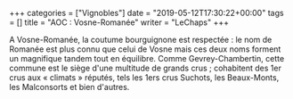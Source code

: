 +++
categories = ["Vignobles"]
date = "2019-05-12T17:30:22+00:00"
tags = [] 
title = "AOC : Vosne-Romanée"
writer = "LeChaps"
+++

A Vosne-Romanée, la coutume bourguignone est respectée : le nom de Romanée est plus connu que celui de Vosne mais ces deux noms forment un magnifique tandem tout en équilibre. Comme Gevrey-Chambertin, cette commune est le siège d'une multitude de grands crus ; cohabitent des 1er crus aux « climats » réputés, tels les 1ers crus Suchots, les Beaux-Monts, les Malconsorts et bien d'autres.
